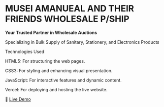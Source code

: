 # MUSEI AMANUEAL AND THEIR FRIENDS WHOLESALE P/SHIP

**Your Trusted Partner in Wholesale Auctions**

Specializing in Bulk Supply of Sanitary, Stationery, and Electronics Products


Technologies Used

HTML5: For structuring the web pages.

CSS3: For styling and enhancing visual presentation.

JavaScript: For interactive features and dynamic content.

Vercel: For deploying and hosting the live website.

🔗 [Live Demo](https://musei-amanueal.vercel.app/)
